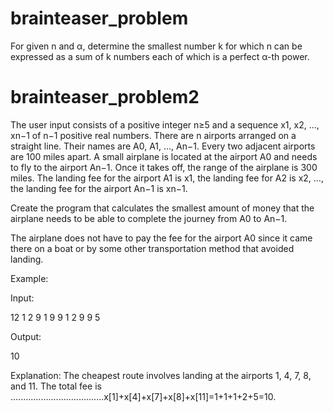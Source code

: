 # brainteaser_problem

For given n and α, determine the smallest number k for which n can be expressed as a sum of k numbers each of which is a perfect α-th power.




# brainteaser_problem2

The user input consists of a positive integer n≥5 and a sequence x1, x2, …, xn−1 of n−1 positive real numbers. 
There are n airports arranged on a straight line. Their names are A0, A1, …, An−1. 
Every two adjacent airports are 100 miles apart.
A small airplane is located at the airport A0 and needs to fly to the airport An−1. Once it takes off, the range of the airplane is 300 miles. 
The landing fee for the airport A1 is x1, the landing fee for A2 is x2, …, the landing fee for the airport An−1 is xn−1. 


Create the program that calculates the smallest amount of money that the airplane needs to be able to complete the journey from A0 to An−1.

The airplane does not have to pay the fee for the airport A0 since it came there on a boat or by some other transportation method that avoided landing.

Example:

Input:

12
1 2 9 1 9 9 1 2 9 9 5

Output:

10

Explanation: The cheapest route involves landing at the airports 1, 4, 7, 8, and 11. The total fee is
.....................................x[1]+x[4]+x[7]+x[8]+x[11]=1+1+1+2+5=10.
